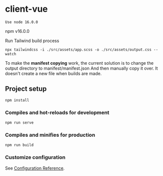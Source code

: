 # client-vue

```
Use node 16.0.0
```

npm v16.0.0

Run Tailwind build process
```
npx tailwindcss -i ./src/assets/app.scss -o ./src/assets/output.css --watch
```


To make the **manifest copying** work, the current solution is to change the output directory to manifest/manifest.json
And then manually copy it over. It doesn't create a new file when builds are made.


## Project setup
```
npm install
```

### Compiles and hot-reloads for development
```
npm run serve
```

### Compiles and minifies for production
```
npm run build
```

### Customize configuration
See [Configuration Reference](https://cli.vuejs.org/config/).
